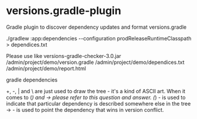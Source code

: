 # versions.gradle-plugin
Gradle plugin to discover dependency updates and format versions.gradle

./gradlew :app:dependencies --configuration prodReleaseRuntimeClasspath > dependices.txt

Please use like 
versions-gradle-checker-3.0.jar /admin/project/demo/version.gradle /admin/project/demo/dependices.txt /admin/project/demo/report.html



gradle dependencies

+, -, | and \ are just used to draw the tree - it's a kind of ASCII art.
When it comes to (*) and -> please refer to this question and answer.
(*) - is used to indicate that particular dependency is described somewhere else in the tree
-> - is used to point the dependency that wins in version conflict.